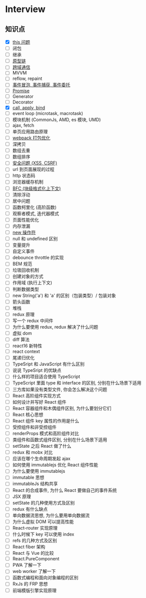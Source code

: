 # Interview

## 知识点

-   [x] [this 问题](https://juejin.im/post/59bfe84351882531b730bac2#heading-12)
-   [ ] 闭包
-   [ ] 继承
-   [ ] [原型链](https://github.com/mqyqingfeng/Blog/issues/2)
-   [ ] [跨域通信](https://juejin.im/post/5b91d3be5188255c95380b5e)
-   [ ] MVVM
-   [ ] reflow, repaint
-   [ ] [事件冒泡, 事件捕获, 事件委托](https://zhuanlan.zhihu.com/p/26536815)
-   [ ] [Promise](https://juejin.im/post/5b2a422bf265da59810b677c)
-   [ ] Generator
-   [ ] Decorator
-   [x] [call, apply, bind](https://juejin.im/post/59bfe84351882531b730bac2#heading-12)
-   [ ] event loop (microtask, macrotask)
-   [ ] 模块机制 (CommonJs, AMD, es 模块, UMD)
-   [ ] ajax, fetch
-   [ ] 单页应用路由原理
-   [ ] [webpack 打包优化](https://juejin.im/post/5abbc2ca5188257ddb0fae9b)
-   [ ] 深拷贝
-   [ ] 数组去重
-   [ ] 数组排序
-   [ ] [安全问题 (XSS, CSRF)](https://github.com/dwqs/blog/issues/68)
-   [ ] url 到页面展现的过程
-   [ ] http 状态码
-   [ ] 浏览器缓存机制
-   [ ] [BFC (块级格式化上下文)](https://juejin.im/post/59b73d5bf265da064618731d)
-   [ ] 清除浮动
-   [ ] 居中问题
-   [ ] 函数柯里化 (高阶函数)
-   [ ] 观察者模式, 迭代器模式
-   [ ] 页面性能优化
-   [ ] 内存泄漏
-   [ ] [new 操作符](https://www.zhihu.com/question/36440948)
-   [ ] null 和 undefined 区别
-   [ ] 变量提升
-   [ ] 自定义事件
-   [ ] debounce throttle 的实现
-   [ ] BEM 规范
-   [ ] 垃圾回收机制
-   [ ] 创建对象的方式
-   [ ] 作用域 (执行上下文)
-   [ ] 判断数据类型
-   [ ] new String('a') 和 'a' 的区别（包装类型）/ 包装对象
-   [ ] 箭头函数
-   [ ] 堆栈
-   [ ] redux 原理
-   [ ] 写一个 redux 中间件
-   [ ] 为什么要使用 redux, redux 解决了什么问题
-   [ ] 虚拟 dom
-   [ ] diff 算法
-   [ ] react16 新特性
-   [ ] react context
-   [ ] 尾递归优化
-   [ ] TypeSript 和 JavaScript 有什么区别
-   [ ] 说说 TypeSript 的优缺点
-   [ ] 什么样的项目适合使用 TypeScript
-   [ ] TypeScript 里面 type 和 interface 的区别, 分别在什么场景下适用
-   [ ] 三方库如果没有类型文件, 你会怎么解决这个问题
-   [ ] React 高阶组件实现方式
-   [ ] 如何设计并写好 React 组件
-   [ ] React 容器组件和木偶组件区别, 为什么要划分它们
-   [ ] React 核心思想
-   [ ] React 组件 key 属性的作用是什么
-   [ ] 受控组件和非受控组件
-   [ ] renderProps 模式和高阶组件对比
-   [ ] 类组件和函数式组件区别, 分别在什么场景下适用
-   [ ] setState 之后 React 做了什么
-   [ ] redux 和 mobx 对比
-   [ ] 应该在哪个生命周期发起 ajax
-   [ ] 如何使用 immutablejs 优化 React 组件性能
-   [ ] 为什么要使用 immutablejs
-   [ ] immutable 思想
-   [ ] immutableJs 结构共享
-   [ ] React 的合成事件, 为什么 React 要做自己的事件系统
-   [ ] JSX 原理
-   [ ] setState 的几种使用方式及区别
-   [ ] redux 有什么缺点
-   [ ] 单向数据流思想, 为什么要用单向数据流
-   [ ] 为什么虚拟 DOM 可以提高性能
-   [ ] React-router 实现原理
-   [ ] 什么时候下 key 可以使用 index
-   [ ] refs 的几种方式及区别
-   [ ] React fiber 架构
-   [ ] React 与 Vue 的比较
-   [ ] React.PureComponent
-   [ ] PWA 了解一下
-   [ ] web worker 了解一下
-   [ ] 函数式编程和面向对象编程的区别
-   [ ] RxJs 的 FRP 思想
-   [ ] 前端模版引擎实现原理
